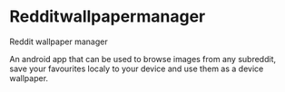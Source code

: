 # Redditwallpapermanager

Reddit wallpaper manager

An android app that can be used to browse images from any subreddit, save your favourites localy to your device and
use them as a device wallpaper. 
